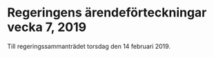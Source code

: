 # Regeringens ärendeförteckningar vecka 7, 2019

Till regeringssammanträdet torsdag den 14 februari 2019.
